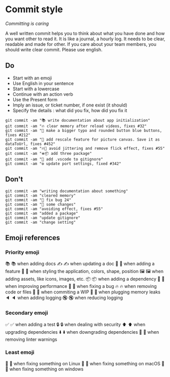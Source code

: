 # Commit style

_Committing is caring_

A well written commit helps you to think about what you have done and how you want other to read it.
It is like a journal, a hourly log. It needs to be clear, readable and made for other.
If you care about your team members, you should write clear commit. Please use english.

## Do

- Start with an emoji 
- Use English in your sentence
- Start with a lowercase
- Continue with an action verb
- Use the Present form
- Imply an issue, or ticket number, if one exist (it should)
- Specify the details : what did you fix, how did you fix it


```
git commit -am "📚 write documentation about app initialization"
git commit -am "🔥 clear memory after reload videos, fixes #32"
git commit -am "🎨 make a bigger typo and rounded button blue buttons, fixes #212"
git commit -am "💎 add rescale feature for picture canvas. Save it as dataToUrl, fixes #452"
git commit -am "🔥🐛 avoid jittering and remove flick effect, fixes #55"
git commit -am "➕📦 add three package"
git commit -am "👻 add .vscode to gitignore"
git commit -am "⚙ update port settings, fixed #342"
```

## Don't

```
git commit -am "writing documentation about something"
git commit -am "cleared memory"
git commit -am "🎨 fix bug 24"
git commit -am "💎 some changes"
git commit -am "avoiding effect, fixes #55"
git commit -am "added a package"
git commit -am "update gitignore"
git commit -am "change setting"
```

## Emoji references

### Priority emoji
📚 :books: when adding docs
✍️ :writing_hand: when updating a doc
💎 :gem: when adding a feature
🎨 :art: when styling the application, colors, shape, position
🖼 :framed_picture: when adding assets, like icons, images, etc.
📦 :package: when adding a dependency
🚀 :rocket: when improving performance
🐛 :bug: when fixing a bug
🔥 :fire: when removing code or files 
🚧️️ :construction: when commiting a WIP 
🚱 :non-potable_water: when plugging memory leaks
🔈  :speaker: when adding logging
🔇  :mute: when reducing logging

### Secondary emoji
✅ :white_check_mark: when adding a test
🔒 :lock: when dealing with security
⬆️ :arrow_up: when upgrading dependencies
⬇️ :arrow_down: when downgrading dependencies
👕 :shirt: when removing linter warnings

### Least emoji
🐧 :penguin: when fixing something on Linux
🍎 :apple: when fixing something on macOS
🏁 :checkered_flag: when fixing something on windows
